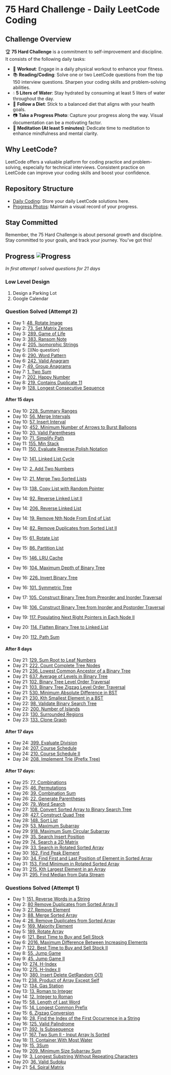 # 75 Hard Challenge - Daily LeetCode Coding

## Challenge Overview
:trophy: **75 Hard Challenge** is a commitment to self-improvement and discipline. It consists of the following daily tasks:

- :muscle: **Workout**: Engage in a daily physical workout to enhance your fitness.
- :books: **Reading/Coding**: Solve one or two LeetCode questions from the top 150 interview questions. Sharpen your coding skills and problem-solving abilities.
- :droplet: **5 Liters of Water**: Stay hydrated by consuming at least 5 liters of water throughout the day.
- :apple: **Follow a Diet**: Stick to a balanced diet that aligns with your health goals.
- :camera: **Take a Progress Photo**: Capture your progress along the way. Visual documentation can be a motivating factor.
- :lotus_position: **Meditation (At least 5 minutes)**: Dedicate time to meditation to enhance mindfulness and mental clarity.

## Why LeetCode?
LeetCode offers a valuable platform for coding practice and problem-solving, especially for technical interviews. Consistent practice on LeetCode can improve your coding skills and boost your confidence.

## Repository Structure
- [Daily Coding](./top_interview_questions/75_hard): Store your daily LeetCode solutions here.
- [Progress Photos](./progress_photos): Maintain a visual record of your progress.

## Stay Committed
Remember, the 75 Hard Challenge is about personal growth and discipline. Stay committed to your goals, and track your journey. You've got this!

## Progress  ![Progress](https://img.shields.io/badge/88%2F150-28a745)


*In first attempt I solved questions for 21 days*


### Low Level Design
1. Design a Parking Lot
2. Google Calendar




### Question Solved (Attempt 2)
- Day 1: [48. Rotate Image](https://leetcode.com/problems/rotate-image/)
- Day 2: [73. Set Matrix Zeroes](https://leetcode.com/problems/set-matrix-zeroes/)
- Day 3: [289. Game of Life](https://leetcode.com/problems/game-of-life/)
- Day 3: [383. Ransom Note](https://leetcode.com/problems/ransom-note/)
- Day 4: [205. Isomorphic Strings](https://leetcode.com/problems/isomorphic-strings/)
- Day 5: [](No question)
- Day 6: [290. Word Pattern](https://leetcode.com/problems/word-pattern/)
- Day 6: [242. Valid Anagram](https://leetcode.com/problems/valid-anagram/)
- Day 7: [49. Group Anagrams](https://leetcode.com/problems/group-anagrams/)
- Day 7: [1. Two Sum](https://leetcode.com/problems/two-sum/)
- Day 7: [202. Happy Number](https://leetcode.com/problems/happy-number/)
- Day 8: [219. Contains Duplicate 11](https://leetcode.com/problems/contains-duplicate-ii/)
- Day 9: [128. Longest Consecutive Sequence](https://leetcode.com/problems/longest-consecutive-sequence/)
#### After 15 days
- Day 10: [228. Summary Ranges](https://leetcode.com/problems/summary-ranges/)
- Day 10: [56. Merge Intervals](https://leetcode.com/problems/merge-intervals/)
- Day 10: [57. Insert Interval](https://leetcode.com/problems/insert-interval/)
- Day 10: [452. Minimum Number of Arrows to Burst Balloons](https://leetcode.com/problems/minimum-number-of-arrows-to-burst-balloons/)
- Day 10: [20. Valid Parentheses](https://leetcode.com/problems/valid-parentheses/)
- Day 10: [71. Simplify Path](https://leetcode.com/problems/simplify-path/)
- Day 11: [155. Min Stack](https://leetcode.com/problems/min-stack/)
- Day 11: [150. Evaluate Reverse Polish Notation](https://leetcode.com/problems/evaluate-reverse-polish-notation/)
<!-- - Day 11: [224. Basic Calculator](https://leetcode.com/problems/basic-calculator/) -->
- Day 12: [141. Linked List Cycle](https://leetcode.com/problems/linked-list-cycle/)
- Day 12: [2. Add Two Numbers](https://leetcode.com/problems/add-two-numbers/)
- Day 12: [21. Merge Two Sorted Lists](https://leetcode.com/problems/merge-two-sorted-lists/)
- Day 13: [138. Copy List with Random Pointer](https://leetcode.com/problems/copy-list-with-random-pointer/)
- Day 14: [92. Reverse Linked List II](https://leetcode.com/problems/reverse-linked-list-ii/)
- Day 14: [206. Reverse Linked List](https://leetcode.com/problems/reverse-linked-list/)
- Day 14: [19. Remove Nth Node From End of List](https://leetcode.com/problems/remove-nth-node-from-end-of-list/)
- Day 14: [82. Remove Duplicates from Sorted List II](https://leetcode.com/problems/remove-duplicates-from-sorted-list-ii/)
- Day 15: [61. Rotate List](https://leetcode.com/problems/rotate-list/)
- Day 15: [86. Partition List](https://leetcode.com/problems/partition-list/)
- Day 15: [146. LRU Cache](https://leetcode.com/problems/lru-cache/)
- Day 16: [104. Maximum Depth of Binary Tree](https://leetcode.com/problems/maximum-depth-of-binary-tree/)
- Day 16: [226. Invert Binary Tree](https://leetcode.com/problems/invert-binary-tree/)
- Day 16: [101. Symmetric Tree](https://leetcode.com/problems/symmetric-tree/)
- Day 17: [105. Construct Binary Tree from Preorder and Inorder Traversal](https://leetcode.com/problems/construct-binary-tree-from-preorder-and-inorder-traversal/)
- Day 18: [106. Construct Binary Tree from Inorder and Postorder Traversal](https://leetcode.com/problems/construct-binary-tree-from-inorder-and-postorder-traversal/)
- Day 19: [117. Populating Next Right Pointers in Each Node II](https://leetcode.com/problems/populating-next-right-pointers-in-each-node-ii/)
- Day 20: [114. Flatten Binary Tree to Linked List](https://leetcode.com/problems/flatten-binary-tree-to-linked-list/description/)

- Day 20: [112. Path Sum](https://leetcode.com/problems/path-sum/description/)
#### After 8 days
- Day 21: [129. Sum Root to Leaf Numbers](https://leetcode.com/problems/sum-root-to-leaf-numbers/)
- Day 21: [222. Count Complete Tree Nodes](https://leetcode.com/problems/count-complete-tree-nodes/)
- Day 21: [236. Lowest Common Ancestor of a Binary Tree](https://leetcode.com/problems/lowest-common-ancestor-of-a-binary-tree/)
- Day 21: [637. Average of Levels in Binary Tree](https://leetcode.com/problems/average-of-levels-in-binary-tree/)
- Day 21: [102. Binary Tree Level Order Traversal](https://leetcode.com/problems/binary-tree-level-order-traversal/)
- Day 21: [103. Binary Tree Zigzag Level Order Traversal](https://leetcode.com/problems/binary-tree-zigzag-level-order-traversal/)
- Day 21: [530. Minimum Absolute Difference in BST](https://leetcode.com/problems/minimum-absolute-difference-in-bst/)
- Day 21: [230. Kth Smallest Element in a BST](https://leetcode.com/problems/kth-smallest-element-in-a-bst/)
- Day 22: [98. Validate Binary Search Tree](https://leetcode.com/problems/validate-binary-search-tree/)
- Day 22: [200. Number of Islands](https://leetcode.com/problems/number-of-islands/)
- Day 23: [130. Surrounded Regions](https://leetcode.com/problems/surrounded-regions/)
- Day 23: [133. Clone Graph](https://leetcode.com/problems/clone-graph/)
#### After 17 days
- Day 24: [399. Evaluate Division](https://leetcode.com/problems/evaluate-division/)
- Day 24: [207. Course Schedule](https://leetcode.com/problems/course-schedule/)
- Day 24: [210. Course Schedule II](https://leetcode.com/problems/course-schedule-ii/)
- Day 24: [208. Implement Trie (Prefix Tree)](https://leetcode.com/problems/implement-trie-prefix-tree/)
#### After 17 days:
- Day 25: [77. Combinations](https://leetcode.com/problems/combinations/)
- Day 25: [46. Permutations](https://leetcode.com/problems/permutations/)
- Day 26: [39. Combination Sum](https://leetcode.com/problems/combination-sum/)
- Day 26: [22. Generate Parentheses](https://leetcode.com/problems/generate-parentheses/)
- Day 26: [79. Word Search](https://leetcode.com/problems/word-search/)
- Day 27: [108. Convert Sorted Array to Binary Search Tree](https://leetcode.com/problems/convert-sorted-array-to-binary-search-tree/)
- Day 28: [427. Construct Quad Tree](https://leetcode.com/problems/construct-quad-tree/)
- Day 28: [148. Sort List](https://leetcode.com/problems/sort-list/)
- Day 29: [53. Maximum Subarray](https://leetcode.com/problems/maximum-subarray/)
- Day 29: [918. Maximum Sum Circular Subarray](https://leetcode.com/problems/maximum-sum-circular-subarray/)
- Day 29: [35. Search Insert Position](https://leetcode.com/problems/search-insert-position/)
- Day 29: [74. Search a 2D Matrix](https://leetcode.com/problems/search-a-2d-matrix/)
- Day 29: [33. Search in Rotated Sorted Array](https://leetcode.com/problems/search-in-rotated-sorted-array/)
- Day 30: [162. Find Peak Element](https://leetcode.com/problems/find-peak-element/)
- Day 30: [34. Find First and Last Position of Element in Sorted Array](https://leetcode.com/problems/find-first-and-last-position-of-element-in-sorted-array/)
- Day 31: [153. Find Minimum in Rotated Sorted Array](https://leetcode.com/problems/find-minimum-in-rotated-sorted-array/)
- Day 31: [215. Kth Largest Element in an Array](https://leetcode.com/problems/kth-largest-element-in-an-array/)
- Day 31: [295. Find Median from Data Stream](https://leetcode.com/problems/find-median-from-data-stream/)



















### Questions Solved (Attempt 1)

- Day 1: [151. Reverse Words in a String](https://leetcode.com/problems/reverse-words-in-a-string/)
- Day 2: [80 Remove Duplicates from Sorted Array II](https://leetcode.com/problems/remove-duplicates-from-sorted-array-ii/)
- Day 3: [27. Remove Element](https://leetcode.com/problems/remove-element/)
- Day 3: [88. Merge Sorted Array](https://leetcode.com/problems/merge-sorted-array/)
- Day 4: [26. Remove Duplicates from Sorted Array](https://leetcode.com/problems/remove-duplicates-from-sorted-array/)
- Day 5: [169. Majority Element](https://leetcode.com/problems/majority-element/description/)
- Day 5: [189. Rotate Array](https://leetcode.com/problems/rotate-array/)
- Day 6: [121. Best Time to Buy and Sell Stock](https://leetcode.com/problems/best-time-to-buy-and-sell-stock/)
- Day 6: [2016. Maximum Difference Between Increasing Elements](https://leetcode.com/problems/maximum-difference-between-increasing-elements/)
- Day 7: [122. Best Time to Buy and Sell Stock II](https://leetcode.com/problems/best-time-to-buy-and-sell-stock-ii/)
- Day 8: [55. Jump Game](https://leetcode.com/problems/jump-game/description/)
- Day 9: [45. Jump Game II](https://leetcode.com/problems/jump-game-ii/description/)
- Day 10: [274. H-Index](https://leetcode.com/problems/h-index/)
- Day 10: [275. H-Index II](https://leetcode.com/problems/h-index-ii/)
- Day 10: [380. Insert Delete GetRandom O(1)](https://leetcode.com/problems/insert-delete-getrandom-o1/)
- Day 11: [238. Product of Array Except Self](https://leetcode.com/problems/product-of-array-except-self/)
- Day 12: [134. Gas Station](https://leetcode.com/problems/gas-station/)
- Day 13: [13. Roman to Integer](https://leetcode.com/problems/roman-to-integer/)
- Day 14: [12. Integer to Roman](https://leetcode.com/problems/integer-to-roman/)
- Day 15: [58. Length of Last Word](https://leetcode.com/problems/length-of-last-word/description/)
- Day 15: [14. Longest Common Prefix](https://leetcode.com/problems/longest-common-prefix/description/)
- Day 15: [6. Zigzag Conversion](https://leetcode.com/problems/zigzag-conversion/description/)
- Day 16: [28. Find the Index of the First Occurrence in a String](https://leetcode.com/problems/find-the-index-of-the-first-occurrence-in-a-string/)
- Day 16: [125. Valid Palindrome](https://leetcode.com/problems/valid-palindrome/description/)
- Day 17: [392. Is Subsequence](https://leetcode.com/problems/is-subsequence/)
- Day 17: [167. Two Sum II - Input Array Is Sorted](https://leetcode.com/problems/two-sum-ii-input-array-is-sorted/)
- Day 18: [11. Container With Most Water](https://leetcode.com/problems/container-with-most-water/)
- Day 19: [15. 3Sum](https://leetcode.com/problems/3sum/description/)
- Day 19: [209. Minimum Size Subarray Sum](https://leetcode.com/problems/minimum-size-subarray-sum/description/)
- Day 19: [3. Longest Substring Without Repeating Characters](https://leetcode.com/problems/longest-substring-without-repeating-characters/)
- Day 20: [36. Valid Sudoku](https://leetcode.com/problems/valid-sudoku/)
- Day 21: [54. Spiral Matrix](https://leetcode.com/problems/spiral-matrix/description/)
